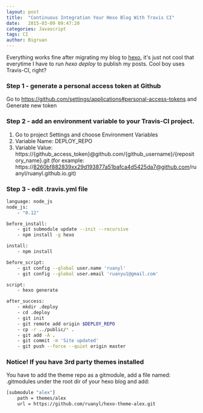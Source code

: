 ```yaml
---
layout: post
title:  "Continuous Integration Your Hexo Blog With Travis CI"
date:   2015-03-09 09:47:20
categories: Javascript
tags: CI
author: Bigruan
---
```


Everything works fine after migrating my blog to [hexo](http://hexo.io), it's just not cool that everytime I have to run *hexo deploy* to publish my posts.
Cool boy uses Travis-CI, right?

### Step 1 - generate a personal access token at Github

Go to https://github.com/settings/applications#personal-access-tokens and Generate new token

### Step 2 - add an environment variable to your Travis-CI project.

1. Go to project Settings and choose Environment Variables
2. Variable Name: DEPLOY_REPO
3. Variable Value: https://{github_access_token}@github.com/{github_username}/{repository_name}.git (for example: https://8260bf882839xx29d193877a51bafca4d5425da7@github.com/ruanyl/ruanyl.github.io.git)

### Step 3 - edit .travis.yml file

```bash
language: node_js
node_js:
    - "0.12"

before_install:
    - git submodule update --init --recursive
    - npm install -g hexo

install:
    - npm install

before_script:
    - git config --global user.name 'ruanyl'
    - git config --global user.email 'ruanyu1@gmail.com'

script:
    - hexo generate

after_success:
    - mkdir .deploy
    - cd .deploy
    - git init
    - git remote add origin $DEPLOY_REPO
    - cp -r ../public/* .
    - git add -A .
    - git commit -m 'Site updated'
    - git push --force --quiet origin master
```

### Notice! If you have 3rd party themes installed
You have to add the theme repo as a gitmodule, add a file named: .gitmodules under the root dir of your hexo blog and add:

```bash
[submodule "alex"]
    path = themes/alex
    url = https://github.com/ruanyl/hexo-theme-alex.git
```
